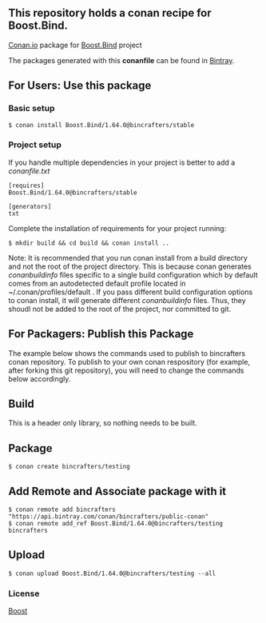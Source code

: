 ## This repository holds a conan recipe for Boost.Bind.

[Conan.io](https://conan.io) package for [Boost.Bind](https://github.com/Boostorg/Bind) project

The packages generated with this **conanfile** can be found in [Bintray](https://bintray.com/bincrafters/conan-public/Boost.Bind%3Abincrafters).

## For Users: Use this package

### Basic setup

    $ conan install Boost.Bind/1.64.0@bincrafters/stable

### Project setup

If you handle multiple dependencies in your project is better to add a *conanfile.txt*

    [requires]
    Boost.Bind/1.64.0@bincrafters/stable

    [generators]
    txt

Complete the installation of requirements for your project running:</small></span>

    $ mkdir build && cd build && conan install ..
	
Note: It is recommended that you run conan install from a build directory and not the root of the project directory.  This is because conan generates *conanbuildinfo* files specific to a single build configuration which by default comes from an autodetected default profile located in ~/.conan/profiles/default .  If you pass different build configuration options to conan install, it will generate different *conanbuildinfo* files.  Thus, they shoudl not be added to the root of the project, nor committed to git. 

## For Packagers: Publish this Package

The example below shows the commands used to publish to bincrafters conan repository. To publish to your own conan respository (for example, after forking this git repository), you will need to change the commands below accordingly. 

## Build  

This is a header only library, so nothing needs to be built.

## Package 

    $ conan create bincrafters/testing
	
## Add Remote and Associate package with it

	$ conan remote add bincrafters "https://api.bintray.com/conan/bincrafters/public-conan"
	$ conan remote add_ref Boost.Bind/1.64.0@bincrafters/testing bincrafters

## Upload

    $ conan upload Boost.Bind/1.64.0@bincrafters/testing --all

### License
[Boost](LICENSE)
